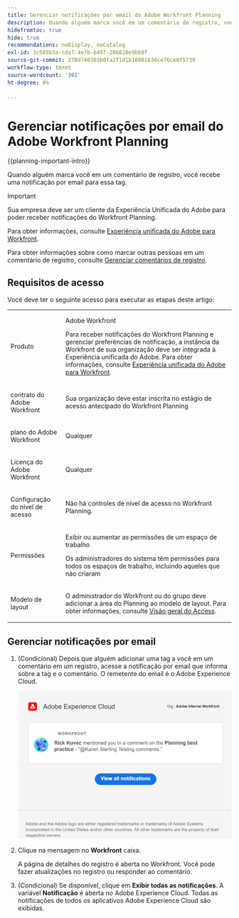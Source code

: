 ```yaml
---
title: Gerenciar notificações por email do Adobe Workfront Planning
description: Quando alguém marca você em um comentário de registro, você recebe uma notificação por email para essa tag.
hidefromtoc: true
hide: true
recommendations: noDisplay, noCatalog
exl-id: 3c505b3a-cda7-4e7b-b497-28b820e9bb8f
source-git-commit: 278d740303b0fa2f1d1b10801634ce76ce0f5739
workflow-type: tm+mt
source-wordcount: '301'
ht-degree: 0%

---
```


# Gerenciar notificações por email do Adobe Workfront Planning

{{planning-important-intro}}

Quando alguém marca você em um comentário de registro, você recebe uma notificação por email para essa tag.

>[!IMPORTANT]
>
>Sua empresa deve ser um cliente da Experiência Unificada do Adobe para poder receber notificações do Workfront Planning.
>
>Para obter informações, consulte [Experiência unificada do Adobe para Workfront](/help/quicksilver/workfront-basics/navigate-workfront/workfront-navigation/adobe-unified-experience.md).

Para obter informações sobre como marcar outras pessoas em um comentário de registro, consulte [Gerenciar comentários de registro](/help/quicksilver/planning/records/manage-record-comments.md).

## Requisitos de acesso

Você deve ter o seguinte acesso para executar as etapas deste artigo:

<table style="table-layout:auto">
 <col>
 </col>
 <col>
 </col>
 <tbody>
    <tr>
<tr>
<td>
   <p> Produto</p> </td>
   <td>
   <p> Adobe Workfront</p> 
   <p>Para receber notificações do Workfront Planning e gerenciar preferências de notificação, a instância da Workfront de sua organização deve ser integrada à Experiência unificada do Adobe. Para obter informações, consulte <a href="/help/quicksilver/workfront-basics/navigate-workfront/workfront-navigation/adobe-unified-experience.md">Experiência unificada do Adobe para Workfront</a>.</p></td>
  </tr>  
 <td role="rowheader"><p>contrato do Adobe Workfront</p></td>
   <td>
<p>Sua organização deve estar inscrita no estágio de acesso antecipado do Workfront Planning </p>
   </td>
  </tr>
  <tr>
   <td role="rowheader"><p>plano do Adobe Workfront</p></td>
   <td>
<p>Qualquer</p>
   </td>
  </tr>
  <tr>
   <td role="rowheader"><p>Licença do Adobe Workfront</p></td>
   <td>
   <p>Qualquer</p> 
  </td>
  </tr>

<tr>
   <td role="rowheader"><p>Configuração do nível de acesso</p></td>
   <td> <p>Não há controles de nível de acesso no Workfront Planning. </p>  
</td>
  </tr>
<tr>
   <td role="rowheader"><p>Permissões</p></td>
   <td> <p>Exibir ou aumentar as permissões de um espaço de trabalho</a> </p>  
   <p>Os administradores do sistema têm permissões para todos os espaços de trabalho, incluindo aqueles que não criaram</p>
</td>
  </tr>

<tr>
   <td role="rowheader"><p>Modelo de layout</p></td>
   <td> <p>O administrador do Workfront ou do grupo deve adicionar a área do Planning ao modelo de layout. Para obter informações, consulte <a href="/help/quicksilver/planning/access/access-overview.md">Visão geral do Access</a>. </p>  
</td>
  </tr>
 </tbody>
</table>


## Gerenciar notificações por email

1. (Condicional) Depois que alguém adicionar uma tag a você em um comentário em um registro, acesse a notificação por email que informa sobre a tag e o comentário. O remetente do email é o Adobe Experience Cloud.

   ![](assets/email-notification-example.png)

1. Clique na mensagem no **Workfront** caixa.

   A página de detalhes do registro é aberta no Workfront. Você pode fazer atualizações no registro ou responder ao comentário.

1. (Condicional) Se disponível, clique em **Exibir todas as notificações**. <!--check with Lilit - do non-IMS users have this button??-->
A variável **Notificação** é aberta no Adobe Experience Cloud. Todas as notificações de todos os aplicativos Adobe Experience Cloud são exibidas.
